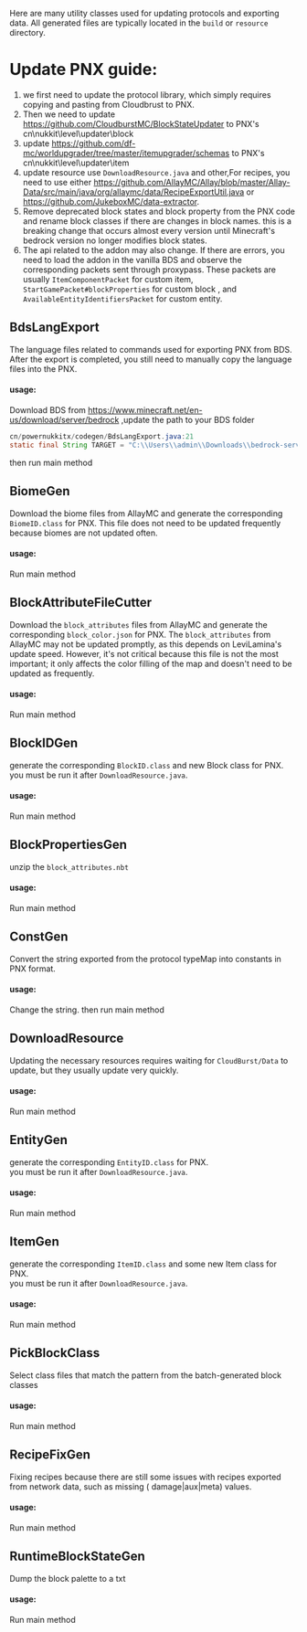 Here are many utility classes used for updating protocols and exporting data.
All generated files are typically located in the `build` or `resource` directory.

# Update PNX guide:
1. we first need to update the protocol library, which simply requires copying and pasting from Cloudbrust to PNX.
2. Then we need to update https://github.com/CloudburstMC/BlockStateUpdater to PNX's cn\nukkit\level\updater\block
3. update https://github.com/df-mc/worldupgrader/tree/master/itemupgrader/schemas to PNX's cn\nukkit\level\updater\item
4. update resource use `DownloadResource.java` and other,For recipes, you need to use
   either https://github.com/AllayMC/Allay/blob/master/Allay-Data/src/main/java/org/allaymc/data/RecipeExportUtil.java
   or https://github.com/JukeboxMC/data-extractor.
5. Remove deprecated block states and block property from the PNX code and rename block classes if there are changes in
   block names.
   this is a breaking change that occurs almost every version until Minecraft's bedrock version no longer modifies block
   states.
6. The api related to the addon may also change. If there are errors, you need to load the addon in the vanilla BDS and
   observe the corresponding packets sent through proxypass.
   These packets are usually `ItemComponentPacket` for custom item, `StartGamePacket#blockProperties` for custom block ,
   and `AvailableEntityIdentifiersPacket` for custom entity.

## BdsLangExport
The language files related to commands used for exporting PNX from BDS.  
After the export is completed, you still need to manually copy the language files into the PNX.
#### usage:
Download BDS from https://www.minecraft.net/en-us/download/server/bedrock ,update the path to your BDS folder
```java
cn/powernukkitx/codegen/BdsLangExport.java:21
static final String TARGET = "C:\\Users\\admin\\Downloads\\bedrock-server-1.20.51.01\\resource_packs\\vanilla\\texts";
```
then run main method

## BiomeGen
Download the biome files from AllayMC and generate the corresponding `BiomeID.class` for PNX. This file does not need to
be updated frequently because biomes are not updated often.
#### usage:
Run main method

## BlockAttributeFileCutter
Download the `block_attributes` files from AllayMC and generate the corresponding `block_color.json` for PNX.
The `block_attributes` from AllayMC may not be updated promptly, as this depends on LeviLamina's update speed. However,
it's not critical because this file is not the most important; it only affects the color filling of the map and doesn't
need to be updated as frequently.
#### usage:
Run main method

## BlockIDGen
generate the corresponding `BlockID.class` and new Block class for PNX.  
you must be run it after `DownloadResource.java`.
#### usage:
Run main method

## BlockPropertiesGen
unzip the `block_attributes.nbt`
#### usage:
Run main method

## ConstGen
Convert the string exported from the protocol typeMap into constants in PNX format.
#### usage:
Change the string.
then run main method

## DownloadResource
Updating the necessary resources requires waiting for `CloudBurst/Data` to update, but they usually update very quickly.
#### usage:
Run main method

## EntityGen
generate the corresponding `EntityID.class` for PNX.  
you must be run it after `DownloadResource.java`.
#### usage:
Run main method

## ItemGen
generate the corresponding `ItemID.class` and some new Item class for PNX.  
you must be run it after `DownloadResource.java`.
#### usage:
Run main method

## PickBlockClass
Select class files that match the pattern from the batch-generated block classes
#### usage:
Run main method

## RecipeFixGen
Fixing recipes because there are still some issues with recipes exported from network data, such as missing (
damage|aux|meta) values.
#### usage:
Run main method

## RuntimeBlockStateGen
Dump the block palette to a txt
#### usage:
Run main method